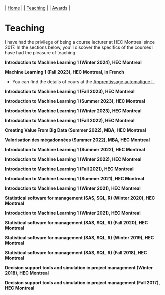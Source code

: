 
| [Home](index.md) | | [Teaching](teaching.md) | | [Awards](awards.md) | 

# Teaching 
 I have had the privilege of being a course lecturer at HEC Montreal since 2017. In the sections below, you'll discover the specifics of the courses I have had the pleasure of teaching

**Introduction to Machine Learning 1 (Winter 2024), HEC Montreal**

**Machine Learning 1 (Fall 2023), HEC Montreal, in French**

- You can find the details of cours at the [Apprentissage automatique I ](courses/60629_A2023/main.md).

**Introduction to Machine Learning 1 (Fall 2023), HEC Montreal**

**Introduction to Machine Learning 1 (Summer 2023), HEC Montreal**

**Introduction to Machine Learning 1 (Winter 2023), HEC Montreal**

**Introduction to Machine Learning 1 (Fall 2022), HEC Montreal**

**Creating Value From Big Data (Summer 2022), MBA, HEC Montreal**

**Valorisation des mégadonnées (Summer 2022), MBA, HEC Montreal**

**Introduction to Machine Learning 1 (Summer 2022), HEC Montreal**

**Introduction to Machine Learning 1 (Winter 2022), HEC Montreal**

**Introduction to Machine Learning 1 (Fall 2021), HEC Montreal**

**Introduction to Machine Learning 1 (Summer 2021), HEC Montreal**

**Introduction to Machine Learning 1 (Winter 2021), HEC Montreal**

**Statistical software for management (SAS, SQL, R) (Winter 2020), HEC Montreal**

**Introduction to Machine Learning 1 (Winter 2021), HEC Montreal**

**Statistical software for management (SAS, SQL, R) (Fall 2020), HEC Montreal**

**Statistical software for management (SAS, SQL, R) (Winter 2019), HEC Montreal**

**Statistical software for management (SAS, SQL, R) (Fall 2018), HEC Montreal**

**Decision support tools and simulation in project management (Winter 2018), HEC Montreal**

**Decision support tools and simulation in project management (Fall 2017), HEC Montreal**
